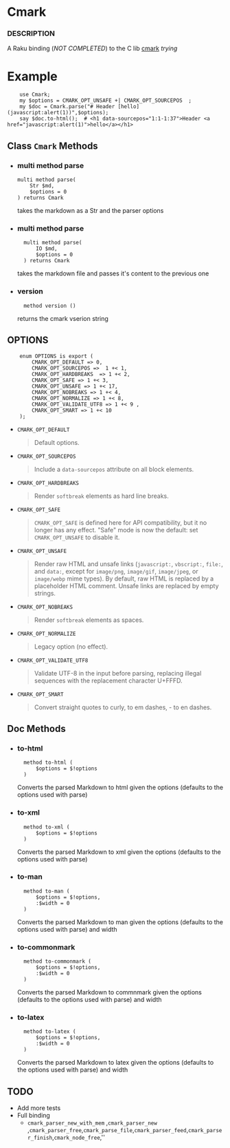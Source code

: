 # Cmark

### DESCRIPTION

A Raku binding (*NOT COMPLETED*) to the C lib [cmark](https://github.com/commonmark/cmark) *trying*

# Example

``` perl6
    use Cmark;
    my $options = CMARK_OPT_UNSAFE +| CMARK_OPT_SOURCEPOS  ;
    my $doc = Cmark.parse("# Header [hello](javascript:alert(1))",$options);
    say $doc.to-html();  # <h1 data-sourcepos="1:1-1:37">Header <a href="javascript:alert(1)">hello</a></h1>
```

## Class `Cmark` Methods

* ### multi method parse

    ```perl6
    multi method parse(
        Str $md,
        $options = 0
    ) returns Cmark
    ```
    
    takes the markdown as a Str and the parser options 
* ### multi method parse
    
    ```perl6
      multi method parse(
          IO $md,
          $options = 0
      ) returns Cmark
    ```
    takes the markdown file and passes it's content to the previous one

* ### version
    ```perl6
      method version ()
    ```
    returns the cmark vserion string
    
## OPTIONS

```perl6
    enum OPTIONS is export (
        CMARK_OPT_DEFAULT => 0,
        CMARK_OPT_SOURCEPOS =>  1 +< 1,
        CMARK_OPT_HARDBREAKS  => 1 +< 2,
        CMARK_OPT_SAFE => 1 +< 3,
        CMARK_OPT_UNSAFE => 1 +< 17,
        CMARK_OPT_NOBREAKS => 1 +< 4,
        CMARK_OPT_NORMALIZE => 1 +< 8,
        CMARK_OPT_VALIDATE_UTF8 => 1 +< 9 ,
        CMARK_OPT_SMART => 1 +< 10
    );
```
* `CMARK_OPT_DEFAULT`    
    > Default options. 
* `CMARK_OPT_SOURCEPOS`
    > Include a `data-sourcepos` attribute on all block elements. 
* `CMARK_OPT_HARDBREAKS`
    > Render `softbreak` elements as hard line breaks. 
* `CMARK_OPT_SAFE`
    > `CMARK_OPT_SAFE` is defined here for API compatibility, but it no longer has any effect. "Safe" mode is now the default: set `CMARK_OPT_UNSAFE` to disable it. 
* `CMARK_OPT_UNSAFE`
    > Render raw HTML and unsafe links (`javascript:`, `vbscript:`, `file:`, and `data:`, except for `image/png`, `image/gif`, `image/jpeg`, or `image/webp` mime types). By default, raw HTML is replaced by a placeholder HTML comment. Unsafe links are replaced by empty strings. 
* `CMARK_OPT_NOBREAKS`
    > Render `softbreak` elements as spaces. 
* `CMARK_OPT_NORMALIZE`
    > Legacy option (no effect). 
* `CMARK_OPT_VALIDATE_UTF8`
    > Validate UTF-8 in the input before parsing, replacing illegal sequences with the replacement character U+FFFD. 
* `CMARK_OPT_SMART`
    > Convert straight quotes to curly, to em dashes, - to en dashes. 
    
## Doc Methods   

* ### to-html
    ```perl6
      method to-html (
          $options = $!options
      )
    ```
    Converts the parsed Markdown to html given the options (defaults to the options used with parse)

* ### to-xml
    ```perl6
      method to-xml (
          $options = $!options
      )
    ```
    Converts the parsed Markdown to xml given the options (defaults to the options used with parse)

* ### to-man
    ```perl6
      method to-man (
          $options = $!options,
          :$width = 0
      )
    ```
    Converts the parsed Markdown to man given the options (defaults to the options used with parse) and width

* ### to-commonmark
    ```perl6
      method to-commonmark (
          $options = $!options,
          :$width = 0
      )
    ```
    Converts the parsed Markdown to commnmark given the options (defaults to the options used with parse)  and width
* ### to-latex
    ```perl6
      method to-latex (
          $options = $!options,
          :$width = 0
      )
    ```
    Converts the parsed Markdown to latex given the options (defaults to the options used with parse)  and width


## TODO 
* Add more tests
* Full binding 
    * `cmark_parser_new_with_mem` ,`cmark_parser_new` ,`cmark_parser_free`,`cmark_parse_file`,`cmark_parser_feed`,`cmark_parser_finish`,`cmark_node_free`,''
